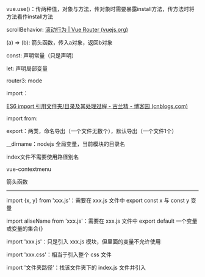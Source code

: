 vue.use()：传两种值，对象与方法，传对象时需要暴露install方法，传方法时将方法看作install方法

scrollBehavior: [滚动行为 | Vue Router (vuejs.org)](https://next.router.vuejs.org/zh/guide/advanced/scroll-behavior.html)

(a) => (b): 箭头函数，传入a对象，返回b对象

const: 声明常量（只是声明）

let: 声明局部变量

router3: mode

import：

[ES6 import 引用文件夹/目录及其处理过程 - 古兰精 - 博客园 (cnblogs.com)](https://www.cnblogs.com/goloving/p/8889585.html)

import from:	

export：两类，命名导出（一个文件无数个），默认导出（一个文件1个）

__dirname：nodejs 全局变量，当前模块的目录名

index文件不需要使用路径别名

vue-contextmenu

箭头函数



------------------------------------------------------------

import {x, y} from 'xxx.js'：需要在 xxx.js 文件中 export const x 与 const y 变量

import aliseName from 'xxx.js'：需要在 xxx.js 文件中 export default 一个变量或变量的集合{}

import 'xxx.js'：只是引入 xxx.js 模块，但里面的变量不允许使用

import 'xxx.css'：相当于引入整个 css 文件

import '文件夹路径'：找该文件夹下的 index.js 文件并引入

